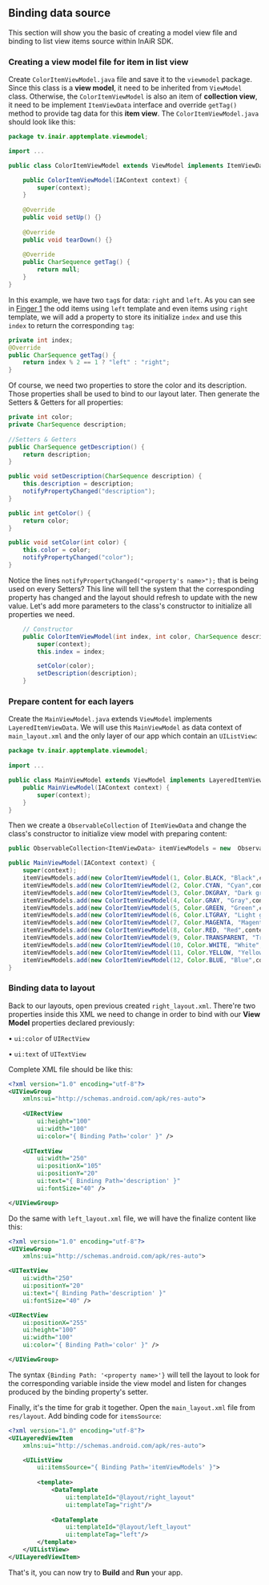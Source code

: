 ## Binding data source

This section will show you the basic of creating a model view file and binding to list view items source within InAiR SDK.

### Creating a view model file for item in list view
Create `ColorItemViewModel.java` file and save it to the `viewmodel` package. Since this class is a **view model**, it need to be inherited from `ViewModel` class. Otherwise, the `ColorItemViewModel` is also an item of **collection view**, it need to be implement `ItemViewData` interface and override `getTag()` method to provide tag data for this **item view**. The `ColorItemViewModel.java` should look like this:
```java
package tv.inair.apptemplate.viewmodel;

import ...

public class ColorItemViewModel extends ViewModel implements ItemViewData {

	public ColorItemViewModel(IAContext context) {
  		super(context);
	}
	
	@Override
	public void setUp() {}
	
	@Override
	public void tearDown() {}
	
	@Override
	public CharSequence getTag() {
  		return null;
	}
}
```

In this example, we have two `tag`s for data: `right` and `left`. As you can see in [Finger 1](http://google.com) the odd items using `left` template and even items using `right` template, we will add a property to store its initialize `index` and use this `index` to return the corresponding `tag`:
```java
private int index;
@Override
public CharSequence getTag() {
	return index % 2 == 1 ? "left" : "right";
}
```

Of course, we need two properties to store the color and its description. Those properties shall be used to bind to our layout later. Then generate the Setters & Getters for all properties:
```java
private int color;
private CharSequence description;
   
//Setters & Getters
public CharSequence getDescription() {
	return description;
}

public void setDescription(CharSequence description) {
	this.description = description;
	notifyPropertyChanged("description");
}

public int getColor() {
	return color;
}

public void setColor(int color) {
	this.color = color;
	notifyPropertyChanged("color");
}
```

Notice the lines `notifyPropertyChanged("<property's name>");` that is being used on every Setters? This line will tell the system that the corresponding property has changed and the layout should refresh to update with the new value.
Let's add more parameters to the class's constructor to initialize all properties we need.
```java
    // Constructor
    public ColorItemViewModel(int index, int color, CharSequence description, IAContext context) {
        super(context);
        this.index = index;

        setColor(color);
        setDescription(description);
    }
```    
### Prepare content for each layers
Create the `MainViewModel.java` extends `ViewModel` implements `LayeredItemViewData`. We will use this `MainViewModel` as data context of `main_layout.xml` and the only layer of our app which contain an `UIListView`:
```java
package tv.inair.apptemplate.viewmodel;
	  
import ...

public class MainViewModel extends ViewModel implements LayeredItemViewData{
    public MainViewModel(IAContext context) {
        super(context);
    }
}
```
Then we create a `ObservableCollection` of `ItemViewData` and change the class's constructor to initialize view model with preparing content:
```java
public ObservableCollection<ItemViewData> itemViewModels = new  ObservableCollection<ItemViewData>();

public MainViewModel(IAContext context) {
	super(context);
    itemViewModels.add(new ColorItemViewModel(1, Color.BLACK, "Black",context));
    itemViewModels.add(new ColorItemViewModel(2, Color.CYAN, "Cyan",context));
    itemViewModels.add(new ColorItemViewModel(3, Color.DKGRAY, "Dark gray",context));
    itemViewModels.add(new ColorItemViewModel(4, Color.GRAY, "Gray",context));
    itemViewModels.add(new ColorItemViewModel(5, Color.GREEN, "Green",context));
    itemViewModels.add(new ColorItemViewModel(6, Color.LTGRAY, "Light gray",context));
    itemViewModels.add(new ColorItemViewModel(7, Color.MAGENTA, "Magenta",context));
    itemViewModels.add(new ColorItemViewModel(8, Color.RED, "Red",context));
    itemViewModels.add(new ColorItemViewModel(9, Color.TRANSPARENT, "Transparent",context));
    itemViewModels.add(new ColorItemViewModel(10, Color.WHITE, "White",context));
    itemViewModels.add(new ColorItemViewModel(11, Color.YELLOW, "Yellow",context));
    itemViewModels.add(new ColorItemViewModel(12, Color.BLUE, "Blue",context));
}
```

### Binding data to layout
Back to our layouts, open previous created `right_layout.xml`. There're two properties inside this XML we need to change in order to bind with our **View Model** properties declared previously:

• `ui:color` of `UIRectView`

• `ui:text` of `UITextView`

Complete XML file should be like this:
```xml
<?xml version="1.0" encoding="utf-8"?>
<UIViewGroup
	xmlns:ui="http://schemas.android.com/apk/res-auto">
	
	<UIRectView
		ui:height="100"
		ui:width="100"
		ui:color="{ Binding Path='color' }" />
	
	<UITextView
		ui:width="250"
		ui:positionX="105"
		ui:positionY="20"
		ui:text="{ Binding Path='description' }"
		ui:fontSize="40" />

</UIViewGroup>
```
Do the same with `left_layout.xml` file, we will have the finalize content like this:

```xml
<?xml version="1.0" encoding="utf-8"?>
<UIViewGroup
	xmlns:ui="http://schemas.android.com/apk/res-auto">

<UITextView
    ui:width="250"
    ui:positionY="20"
    ui:text="{ Binding Path='description' }"
    ui:fontSize="40" />

<UIRectView
    ui:positionX="255"
    ui:height="100"
    ui:width="100"
    ui:color="{ Binding Path='color' }" />

</UIViewGroup>
```

The syntax `{Binding Path: '<property name>'}` will tell the layout to look for the corresponding variable inside the view model and listen for changes produced by the binding property's setter.

Finally, it's the time for grab it together. Open the `main_layout.xml` file from `res/layout`. Add binding code for `itemsSource`:
```xml
<?xml version="1.0" encoding="utf-8"?>
<UILayeredViewItem
	xmlns:ui="http://schemas.android.com/apk/res-auto">

    <UIListView
   		ui:itemsSource="{ Binding Path='itemViewModels' }">
    
	    <template>
		    <DataTemplate
			    ui:templateId="@layout/right_layout"
			    ui:templateTag="right"/>
		    
		    <DataTemplate
			    ui:templateId="@layout/left_layout"
			    ui:templateTag="left"/>
	    </template>
    </UIListView>
</UILayeredViewItem>
```
That's it, you can now try to **Build** and **Run** your app.